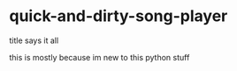 # quick-and-dirty-song-player
title says it all

this is mostly because im new to this python stuff
